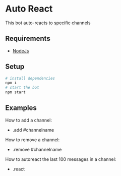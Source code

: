 # Auto React
This bot auto-reacts to specific channels

## Requirements
 * [NodeJs](https://nodejs.org/)

## Setup
```sh
# install dependencies
npm i
# start the bot
npm start
```

## Examples
How to add a channel:
- .add #channelname

How to remove a channel:
- .remove #channelname

How to autoreact the last 100 messages in a channel:
- .react 
